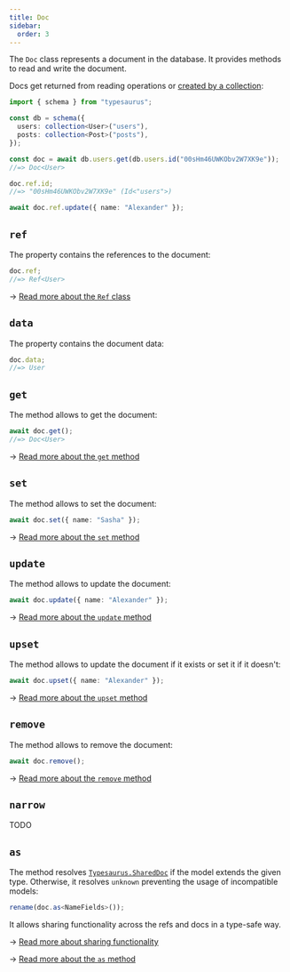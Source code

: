 ```yaml
---
title: Doc
sidebar:
  order: 3
---
```


The `Doc` class represents a document in the database. It provides methods to read and write the document.

Docs get returned from reading operations or [created by a collection](/classes/collection/#doc):

```ts
import { schema } from "typesaurus";

const db = schema({
  users: collection<User>("users"),
  posts: collection<Post>("posts"),
});

const doc = await db.users.get(db.users.id("00sHm46UWKObv2W7XK9e"));
//=> Doc<User>

doc.ref.id;
//=> "00sHm46UWKObv2W7XK9e" (Id<"users">)

await doc.ref.update({ name: "Alexander" });
```

## `ref`

The property contains the references to the document:

```ts
doc.ref;
//=> Ref<User>
```

→ [Read more about the `Ref` class](/classes/ref/)

## `data`

The property contains the document data:

```ts
doc.data;
//=> User
```

## `get`

The method allows to get the document:

```ts
await doc.get();
//=> Doc<User>
```

→ [Read more about the `get` method](/api/reading/get/)

## `set`

The method allows to set the document:

```ts
await doc.set({ name: "Sasha" });
```

→ [Read more about the `set` method](/api/writing/set/)

## `update`

The method allows to update the document:

```ts
await doc.update({ name: "Alexander" });
```

→ [Read more about the `update` method](/api/writing/update/)

## `upset`

The method allows to update the document if it exists or set it if it doesn't:

```ts
await doc.upset({ name: "Alexander" });
```

→ [Read more about the `upset` method](/api/writing/upset/)

## `remove`

The method allows to remove the document:

```ts
await doc.remove();
```

→ [Read more about the `remove` method](/api/writing/remove/)

## `narrow`

TODO

## `as`

The method resolves [`Typesaurus.SharedDoc`](/types/typesaurus/#shareddoc) if the model extends the given type. Otherwise, it resolves `unknown` preventing the usage of incompatible models:

```ts
rename(doc.as<NameFields>());
```

It allows sharing functionality across the refs and docs in a type-safe way.

→ [Read more about sharing functionality](/type-safety/sharing/)

→ [Read more about the `as` method](/api/misc/as/)
